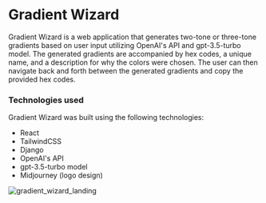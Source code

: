 # Gradient Wizard

Gradient Wizard is a web application that generates two-tone or three-tone gradients based on user input utilizing OpenAI's API and gpt-3.5-turbo model. The generated gradients are accompanied by hex codes, a unique name, and a description for why the colors were chosen. The user can then navigate back and forth between the generated gradients and copy the provided hex codes.

### Technologies used

Gradient Wizard was built using the following technologies:

  - React
  - TailwindCSS
  - Django
  - OpenAI's API
  - gpt-3.5-turbo model
  - Midjourney (logo design)
 
![gradient_wizard_landing](https://user-images.githubusercontent.com/88216761/228371073-2054a9d1-4c03-4fd2-ac6c-40bfd66321a0.PNG)
